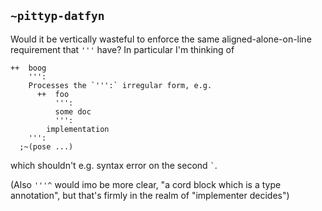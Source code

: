 ## `~pittyp-datfyn`
Would it be vertically wasteful to enforce the same aligned-alone-on-line requirement that `'''` have? In particular I'm thinking of

```
++  boog
    ''':
    Processes the `''':` irregular form, e.g.
      ++  foo
          ''':
          some doc
          ''':
        implementation
    ''':
  ;~(pose ...)
```

which shouldn't e.g. syntax error on the second `` ` ``.

(Also `'''^` would imo be more clear, "a cord block which is a type annotation", but that's firmly in the realm of "implementer decides")